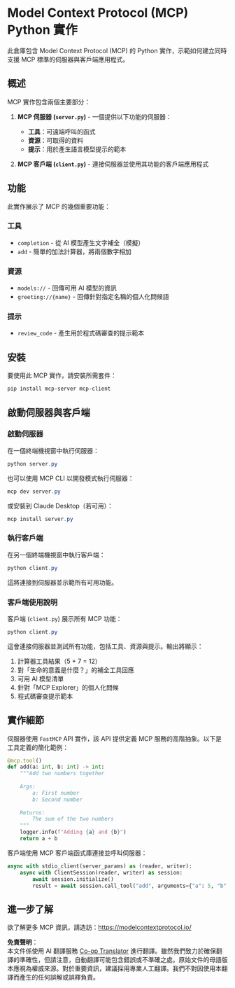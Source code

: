 <!--
CO_OP_TRANSLATOR_METADATA:
{
  "original_hash": "706b9b075dc484b73a053e6e9c709b4b",
  "translation_date": "2025-07-13T23:30:56+00:00",
  "source_file": "04-PracticalImplementation/samples/python/README.md",
  "language_code": "tw"
}
-->
# Model Context Protocol (MCP) Python 實作

此倉庫包含 Model Context Protocol (MCP) 的 Python 實作，示範如何建立同時支援 MCP 標準的伺服器與客戶端應用程式。

## 概述

MCP 實作包含兩個主要部分：

1. **MCP 伺服器 (`server.py`)** - 一個提供以下功能的伺服器：
   - **工具**：可遠端呼叫的函式
   - **資源**：可取得的資料
   - **提示**：用於產生語言模型提示的範本

2. **MCP 客戶端 (`client.py`)** - 連接伺服器並使用其功能的客戶端應用程式

## 功能

此實作展示了 MCP 的幾個重要功能：

### 工具
- `completion` - 從 AI 模型產生文字補全（模擬）
- `add` - 簡單的加法計算器，將兩個數字相加

### 資源
- `models://` - 回傳可用 AI 模型的資訊
- `greeting://{name}` - 回傳針對指定名稱的個人化問候語

### 提示
- `review_code` - 產生用於程式碼審查的提示範本

## 安裝

要使用此 MCP 實作，請安裝所需套件：

```powershell
pip install mcp-server mcp-client
```

## 啟動伺服器與客戶端

### 啟動伺服器

在一個終端機視窗中執行伺服器：

```powershell
python server.py
```

也可以使用 MCP CLI 以開發模式執行伺服器：

```powershell
mcp dev server.py
```

或安裝到 Claude Desktop（若可用）：

```powershell
mcp install server.py
```

### 執行客戶端

在另一個終端機視窗中執行客戶端：

```powershell
python client.py
```

這將連接到伺服器並示範所有可用功能。

### 客戶端使用說明

客戶端 (`client.py`) 展示所有 MCP 功能：

```powershell
python client.py
```

這會連接伺服器並測試所有功能，包括工具、資源與提示。輸出將顯示：

1. 計算器工具結果（5 + 7 = 12）
2. 對「生命的意義是什麼？」的補全工具回應
3. 可用 AI 模型清單
4. 針對「MCP Explorer」的個人化問候
5. 程式碼審查提示範本

## 實作細節

伺服器使用 `FastMCP` API 實作，該 API 提供定義 MCP 服務的高階抽象。以下是工具定義的簡化範例：

```python
@mcp.tool()
def add(a: int, b: int) -> int:
    """Add two numbers together
    
    Args:
        a: First number
        b: Second number
    
    Returns:
        The sum of the two numbers
    """
    logger.info(f"Adding {a} and {b}")
    return a + b
```

客戶端使用 MCP 客戶端函式庫連接並呼叫伺服器：

```python
async with stdio_client(server_params) as (reader, writer):
    async with ClientSession(reader, writer) as session:
        await session.initialize()
        result = await session.call_tool("add", arguments={"a": 5, "b": 7})
```

## 進一步了解

欲了解更多 MCP 資訊，請造訪：https://modelcontextprotocol.io/

**免責聲明**：  
本文件係使用 AI 翻譯服務 [Co-op Translator](https://github.com/Azure/co-op-translator) 進行翻譯。雖然我們致力於確保翻譯的準確性，但請注意，自動翻譯可能包含錯誤或不準確之處。原始文件的母語版本應視為權威來源。對於重要資訊，建議採用專業人工翻譯。我們不對因使用本翻譯而產生的任何誤解或誤釋負責。